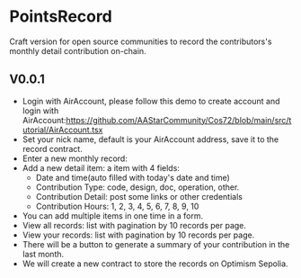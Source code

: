 # PointsRecord

Craft version for open source communities to record the contributors's monthly detail contribution on-chain.


## V0.0.1

- Login with AirAccount, please follow this demo to create account and login with AirAccount:https://github.com/AAStarCommunity/Cos72/blob/main/src/tutorial/AirAccount.tsx
- Set your nick name, default is your AirAccount address, save it to the record contract.
- Enter a new monthly record:
- Add a new detail item: a item with 4 fields:
  - Date and time(auto filled with today's date and time)
  - Contribution Type: code, design, doc, operation, other.
  - Contribution Detail: post some links or other credentials
  - Contribution Hours: 1, 2, 3, 4, 5, 6, 7, 8, 9, 10
- You can add multiple items in one time in a form.
- View all records: list with pagination by 10 records per page.
- View your records: list with pagination by 10 records per page.
- There will be a button to generate a summary of your contribution in the last month.
- We will create a new contract to store the records on Optimism Sepolia.
